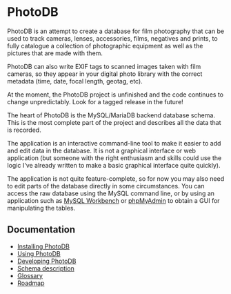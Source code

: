 # PhotoDB

PhotoDB is an attempt to create a database for film photography that can be used to track
cameras, lenses, accessories, films, negatives and prints, to fully catalogue a collection of
photographic equipment as well as the pictures that are made with them.

PhotoDB can also write EXIF tags to scanned images taken with film cameras, so they appear in
your digital photo library with the correct metadata (time, date, focal length, geotag, etc).

At the moment, the PhotoDB project is unfinished and the code continues to change unpredictably.
Look for a tagged release in the future!

The heart of PhotoDB is the MySQL/MariaDB backend database schema. This is the most complete
part of the project and describes all the data that is recorded.

The application is an interactive command-line tool to make it easier to add and edit data in
the database. It is not a graphical interface or web application (but someone with the right
enthusiasm and skills could use the logic I've already written to make a basic graphical
interface quite quickly).

The application is not quite feature-complete, so for now you may also need to edit parts of
the database directly in some circumstances. You can access the raw database using the MySQL
command line, or by using an application such as [MySQL Workbench](http://www.mysql.com/products/workbench/)
or [phpMyAdmin](http://www.phpmyadmin.net/home_page/index.php) to obtain a GUI for manipulating
the tables.

## Documentation

* [Installing PhotoDB](docs/INSTALL.md)
* [Using PhotoDB](docs/USAGE.md)
* [Developing PhotoDB](docs/CONTRIBUTING.md)
* [Schema description](docs/SCHEMA.md)
* [Glossary](docs/GLOSSARY.md)
* [Roadmap](docs/ROADMAP.md)
